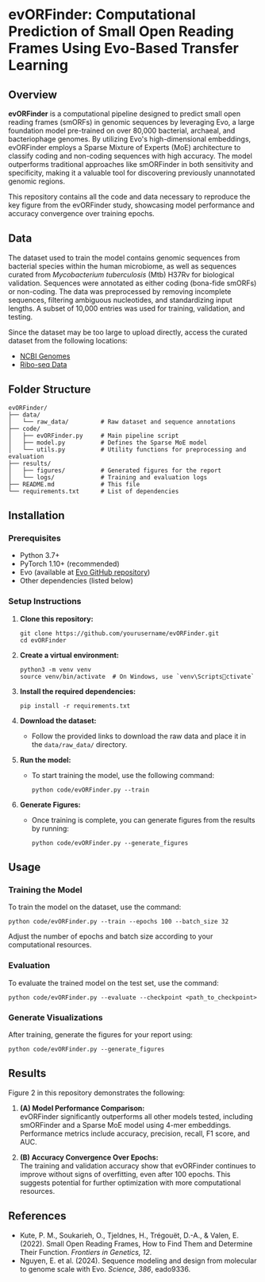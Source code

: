 
# evORFinder: Computational Prediction of Small Open Reading Frames Using Evo-Based Transfer Learning

## Overview

**evORFinder** is a computational pipeline designed to predict small open reading frames (smORFs) in genomic sequences by leveraging Evo, a large foundation model pre-trained on over 80,000 bacterial, archaeal, and bacteriophage genomes. By utilizing Evo's high-dimensional embeddings, evORFinder employs a Sparse Mixture of Experts (MoE) architecture to classify coding and non-coding sequences with high accuracy. The model outperforms traditional approaches like smORFinder in both sensitivity and specificity, making it a valuable tool for discovering previously unannotated genomic regions.

This repository contains all the code and data necessary to reproduce the key figure from the evORFinder study, showcasing model performance and accuracy convergence over training epochs.

## Data

The dataset used to train the model contains genomic sequences from bacterial species within the human microbiome, as well as sequences curated from *Mycobacterium tuberculosis* (Mtb) H37Rv for biological validation. Sequences were annotated as either coding (bona-fide smORFs) or non-coding. The data was preprocessed by removing incomplete sequences, filtering ambiguous nucleotides, and standardizing input lengths. A subset of 10,000 entries was used for training, validation, and testing.

Since the dataset may be too large to upload directly, access the curated dataset from the following locations:
- [NCBI Genomes](https://www.ncbi.nlm.nih.gov/genomes)
- [Ribo-seq Data](https://www.ncbi.nlm.nih.gov/geo/query/acc.cgi?acc=GSE129355)

## Folder Structure

```
evORFinder/
├── data/
│   └── raw_data/         # Raw dataset and sequence annotations
├── code/
│   ├── evORFinder.py     # Main pipeline script
│   ├── model.py          # Defines the Sparse MoE model
│   └── utils.py          # Utility functions for preprocessing and evaluation
├── results/
│   ├── figures/          # Generated figures for the report
│   └── logs/             # Training and evaluation logs
├── README.md             # This file
└── requirements.txt      # List of dependencies
```

## Installation

### Prerequisites

- Python 3.7+
- PyTorch 1.10+ (recommended)
- Evo (available at [Evo GitHub repository](https://github.com/facebookresearch/Evo))
- Other dependencies (listed below)

### Setup Instructions

1. **Clone this repository:**
   ```
   git clone https://github.com/yourusername/evORFinder.git
   cd evORFinder
   ```

2. **Create a virtual environment:**
   ```
   python3 -m venv venv
   source venv/bin/activate  # On Windows, use `venv\Scriptsctivate`
   ```

3. **Install the required dependencies:**
   ```
   pip install -r requirements.txt
   ```

4. **Download the dataset:**
   - Follow the provided links to download the raw data and place it in the `data/raw_data/` directory.

5. **Run the model:**
   - To start training the model, use the following command:
     ```
     python code/evORFinder.py --train
     ```

6. **Generate Figures:**
   - Once training is complete, you can generate figures from the results by running:
     ```
     python code/evORFinder.py --generate_figures
     ```

## Usage

### Training the Model
To train the model on the dataset, use the command:
```
python code/evORFinder.py --train --epochs 100 --batch_size 32
```
Adjust the number of epochs and batch size according to your computational resources.

### Evaluation
To evaluate the trained model on the test set, use the command:
```
python code/evORFinder.py --evaluate --checkpoint <path_to_checkpoint>
```

### Generate Visualizations
After training, generate the figures for your report using:
```
python code/evORFinder.py --generate_figures
```

## Results

Figure 2 in this repository demonstrates the following:

1. **(A) Model Performance Comparison:**  
   evORFinder significantly outperforms all other models tested, including smORFinder and a Sparse MoE model using 4-mer embeddings. Performance metrics include accuracy, precision, recall, F1 score, and AUC.

2. **(B) Accuracy Convergence Over Epochs:**  
   The training and validation accuracy show that evORFinder continues to improve without signs of overfitting, even after 100 epochs. This suggests potential for further optimization with more computational resources.

## References

- Kute, P. M., Soukarieh, O., Tjeldnes, H., Trégouët, D.-A., & Valen, E. (2022). Small Open Reading Frames, How to Find Them and Determine Their Function. *Frontiers in Genetics, 12*.
- Nguyen, E. et al. (2024). Sequence modeling and design from molecular to genome scale with Evo. *Science, 386*, eado9336.

